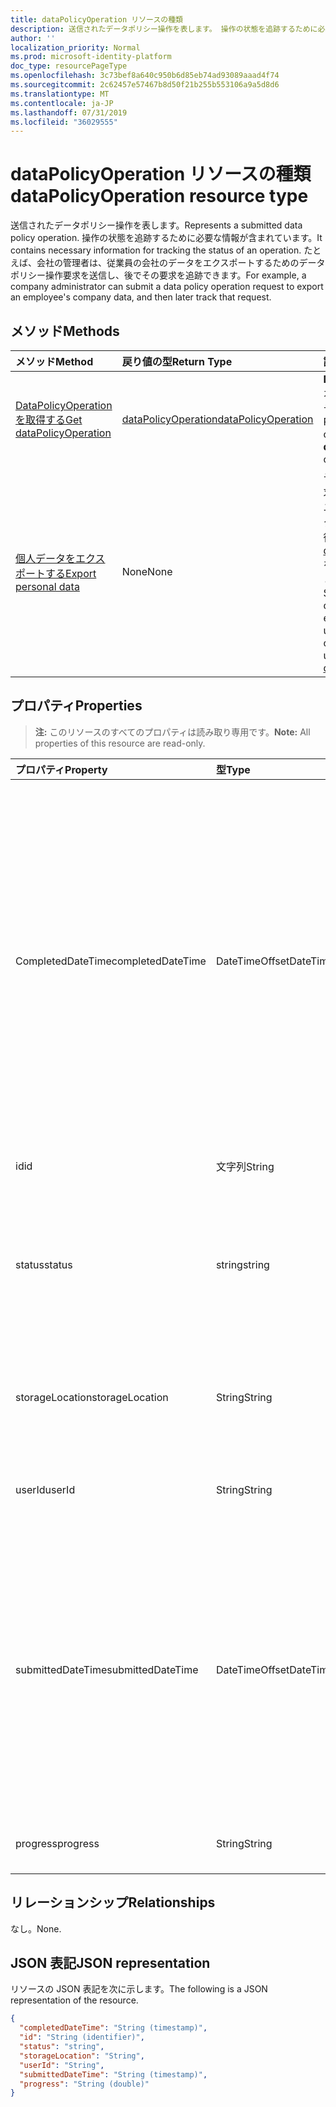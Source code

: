 ```yaml
---
title: dataPolicyOperation リソースの種類
description: 送信されたデータポリシー操作を表します。 操作の状態を追跡するために必要な情報が含まれています。 たとえば、会社の管理者は、従業員の会社のデータをエクスポートするためのデータポリシー操作要求を送信し、後でその要求を追跡できます。
author: ''
localization_priority: Normal
ms.prod: microsoft-identity-platform
doc_type: resourcePageType
ms.openlocfilehash: 3c73bef8a640c950b6d85eb74ad93089aaad4f74
ms.sourcegitcommit: 2c62457e57467b8d50f21b255b553106a9a5d8d6
ms.translationtype: MT
ms.contentlocale: ja-JP
ms.lasthandoff: 07/31/2019
ms.locfileid: "36029555"
---
```

# <a name="datapolicyoperation-resource-type"></a><span data-ttu-id="58817-105">dataPolicyOperation リソースの種類</span><span class="sxs-lookup"><span data-stu-id="58817-105">dataPolicyOperation resource type</span></span>

<span data-ttu-id="58817-106">送信されたデータポリシー操作を表します。</span><span class="sxs-lookup"><span data-stu-id="58817-106">Represents a submitted data policy operation.</span></span> <span data-ttu-id="58817-107">操作の状態を追跡するために必要な情報が含まれています。</span><span class="sxs-lookup"><span data-stu-id="58817-107">It contains necessary information for tracking the status of an operation.</span></span> <span data-ttu-id="58817-108">たとえば、会社の管理者は、従業員の会社のデータをエクスポートするためのデータポリシー操作要求を送信し、後でその要求を追跡できます。</span><span class="sxs-lookup"><span data-stu-id="58817-108">For example, a company administrator can submit a data policy operation request to export an employee's company data, and then later track that request.</span></span>

## <a name="methods"></a><span data-ttu-id="58817-109">メソッド</span><span class="sxs-lookup"><span data-stu-id="58817-109">Methods</span></span>

| <span data-ttu-id="58817-110">メソッド</span><span class="sxs-lookup"><span data-stu-id="58817-110">Method</span></span>           | <span data-ttu-id="58817-111">戻り値の型</span><span class="sxs-lookup"><span data-stu-id="58817-111">Return Type</span></span>    |<span data-ttu-id="58817-112">説明</span><span class="sxs-lookup"><span data-stu-id="58817-112">Description</span></span>|
|:---------------|:--------|:----------|
|[<span data-ttu-id="58817-113">DataPolicyOperation を取得する</span><span class="sxs-lookup"><span data-stu-id="58817-113">Get dataPolicyOperation</span></span>](../api/datapolicyoperation-get.md) | [<span data-ttu-id="58817-114">dataPolicyOperation</span><span class="sxs-lookup"><span data-stu-id="58817-114">dataPolicyOperation</span></span>](datapolicyoperation.md) |<span data-ttu-id="58817-115">**DataPolicyOperation**オブジェクトのプロパティを取得します。</span><span class="sxs-lookup"><span data-stu-id="58817-115">Retrieve properties of the **dataPolicyOperation** object.</span></span>|
|[<span data-ttu-id="58817-116">個人データをエクスポートする</span><span class="sxs-lookup"><span data-stu-id="58817-116">Export personal data</span></span>](../api/user-exportpersonaldata.md) | <span data-ttu-id="58817-117">None</span><span class="sxs-lookup"><span data-stu-id="58817-117">None</span></span> |<span data-ttu-id="58817-118">データポリシー操作要求を送信します。組織ユーザーのデータをエクスポートするには、後で[Get dataPolicyOperation](../api/datapolicyoperation-get.md)を使用して読み取ることができます。</span><span class="sxs-lookup"><span data-stu-id="58817-118">Submit a data policy operation request to export organizational user's data which can later be read using [Get dataPolicyOperation](../api/datapolicyoperation-get.md)</span></span>|

## <a name="properties"></a><span data-ttu-id="58817-119">プロパティ</span><span class="sxs-lookup"><span data-stu-id="58817-119">Properties</span></span>

> <span data-ttu-id="58817-120">**注:** このリソースのすべてのプロパティは読み取り専用です。</span><span class="sxs-lookup"><span data-stu-id="58817-120">**Note:** All properties of this resource are read-only.</span></span>

| <span data-ttu-id="58817-121">プロパティ</span><span class="sxs-lookup"><span data-stu-id="58817-121">Property</span></span>     | <span data-ttu-id="58817-122">型</span><span class="sxs-lookup"><span data-stu-id="58817-122">Type</span></span>   |<span data-ttu-id="58817-123">説明</span><span class="sxs-lookup"><span data-stu-id="58817-123">Description</span></span>|
|:---------------|:--------|:----------|
|<span data-ttu-id="58817-124">CompletedDateTime</span><span class="sxs-lookup"><span data-stu-id="58817-124">completedDateTime</span></span>|<span data-ttu-id="58817-125">DateTimeOffset</span><span class="sxs-lookup"><span data-stu-id="58817-125">DateTimeOffset</span></span>|<span data-ttu-id="58817-126">このデータポリシー操作の要求が完了すると、ISO 8601 形式を使用して UTC 時刻であることを表します。</span><span class="sxs-lookup"><span data-stu-id="58817-126">Represents when the request for this data policy operation was completed, in UTC time, using the ISO 8601 format.</span></span> <span data-ttu-id="58817-127">たとえば、2014 年 1 月 1 日午前 0 時 (UTC) は、次のようになります。`'2014-01-01T00:00:00Z'`</span><span class="sxs-lookup"><span data-stu-id="58817-127">For example, midnight UTC on Jan 1, 2014 would look like this: `'2014-01-01T00:00:00Z'`.</span></span> <span data-ttu-id="58817-128">操作が完了するまで Null 値を返します。</span><span class="sxs-lookup"><span data-stu-id="58817-128">Null until the operation completes.</span></span>|
|<span data-ttu-id="58817-129">id</span><span class="sxs-lookup"><span data-stu-id="58817-129">id</span></span>|<span data-ttu-id="58817-130">文字列</span><span class="sxs-lookup"><span data-stu-id="58817-130">String</span></span>| <span data-ttu-id="58817-131">この操作の一意のキーです。</span><span class="sxs-lookup"><span data-stu-id="58817-131">Unique key for this operation.</span></span> |
|<span data-ttu-id="58817-132">status</span><span class="sxs-lookup"><span data-stu-id="58817-132">status</span></span>|<span data-ttu-id="58817-133">string</span><span class="sxs-lookup"><span data-stu-id="58817-133">string</span></span>| <span data-ttu-id="58817-134">可能な値は、`notStarted`、`running`、`complete`、`failed`、`unknownFutureValue` です。</span><span class="sxs-lookup"><span data-stu-id="58817-134">Possible values are: `notStarted`, `running`, `complete`, `failed`, `unknownFutureValue`.</span></span>|
|<span data-ttu-id="58817-135">storageLocation</span><span class="sxs-lookup"><span data-stu-id="58817-135">storageLocation</span></span>|<span data-ttu-id="58817-136">String</span><span class="sxs-lookup"><span data-stu-id="58817-136">String</span></span>|<span data-ttu-id="58817-137">エクスポート要求のためにデータがエクスポートされる場所の URL。</span><span class="sxs-lookup"><span data-stu-id="58817-137">The URL location to where data is being exported for export requests.</span></span>|
|<span data-ttu-id="58817-138">userId</span><span class="sxs-lookup"><span data-stu-id="58817-138">userId</span></span>|<span data-ttu-id="58817-139">String</span><span class="sxs-lookup"><span data-stu-id="58817-139">String</span></span>|<span data-ttu-id="58817-140">操作が実行されるユーザーの id。</span><span class="sxs-lookup"><span data-stu-id="58817-140">The id for the user on whom the operation is performed.</span></span>|
|<span data-ttu-id="58817-141">submittedDateTime</span><span class="sxs-lookup"><span data-stu-id="58817-141">submittedDateTime</span></span>|<span data-ttu-id="58817-142">DateTimeOffset</span><span class="sxs-lookup"><span data-stu-id="58817-142">DateTimeOffset</span></span>|<span data-ttu-id="58817-143">このデータ操作の要求が送信された時点 (UTC 時間) を表す ISO 8601 形式を使用します。</span><span class="sxs-lookup"><span data-stu-id="58817-143">Represents when the request for this data operation was submitted, in UTC time, using the ISO 8601 format.</span></span> <span data-ttu-id="58817-144">たとえば、2014 年 1 月 1 日午前 0 時 (UTC) は、次のようになります。`'2014-01-01T00:00:00Z'`</span><span class="sxs-lookup"><span data-stu-id="58817-144">For example, midnight UTC on Jan 1, 2014 would look like this: `'2014-01-01T00:00:00Z'`</span></span>|
|<span data-ttu-id="58817-145">progress</span><span class="sxs-lookup"><span data-stu-id="58817-145">progress</span></span>|<span data-ttu-id="58817-146">String</span><span class="sxs-lookup"><span data-stu-id="58817-146">String</span></span>|<span data-ttu-id="58817-147">操作の進行状況を指定します。</span><span class="sxs-lookup"><span data-stu-id="58817-147">Specifies the progress of an operation.</span></span>|

## <a name="relationships"></a><span data-ttu-id="58817-148">リレーションシップ</span><span class="sxs-lookup"><span data-stu-id="58817-148">Relationships</span></span>
<span data-ttu-id="58817-149">なし。</span><span class="sxs-lookup"><span data-stu-id="58817-149">None.</span></span>


## <a name="json-representation"></a><span data-ttu-id="58817-150">JSON 表記</span><span class="sxs-lookup"><span data-stu-id="58817-150">JSON representation</span></span>

<span data-ttu-id="58817-151">リソースの JSON 表記を次に示します。</span><span class="sxs-lookup"><span data-stu-id="58817-151">The following is a JSON representation of the resource.</span></span>

<!-- {
  "blockType": "resource",
  "optionalProperties": [

  ],
  "@odata.type": "microsoft.graph.dataPolicyOperation"
}-->

```json
{
  "completedDateTime": "String (timestamp)",
  "id": "String (identifier)",
  "status": "string",
  "storageLocation": "String",
  "userId": "String",
  "submittedDateTime": "String (timestamp)", 
  "progress": "String (double)"
}

```

<!-- uuid: 8fcb5dbc-d5aa-4681-8e31-b001d5168d79
2015-10-25 14:57:30 UTC -->
<!-- {
  "type": "#page.annotation",
  "description": "dataPolicyOperation resource",
  "keywords": "",
  "section": "documentation",
  "tocPath": ""
}-->
